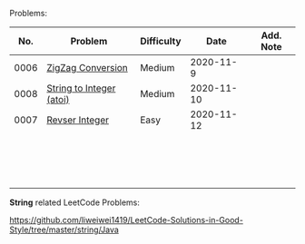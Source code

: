 Problems:

| No.  | Problem                                                      | Difficulty | Date       | Add. Note |
| ---- | ------------------------------------------------------------ | ---------- | ---------- | --------- |
| 0006 | [ZigZag Conversion](https://leetcode.com/problems/zigzag-conversion/) | Medium     | 2020-11-9  |           |
| 0008 | [String to Integer (atoi)](https://leetcode.com/problems/string-to-integer-atoi/) | Medium     | 2020-11-10 |           |
| 0007 | [Revser Integer](https://leetcode.com/problems/reverse-integer/) | Easy       | 2020-11-12 |           |
|      |                                                              |            |            |           |
|      |                                                              |            |            |           |
|      |                                                              |            |            |           |
|      |                                                              |            |            |           |
|      |                                                              |            |            |           |
|      |                                                              |            |            |           |
|      |                                                              |            |            |           |
|      |                                                              |            |            |           |
|      |                                                              |            |            |           |
|      |                                                              |            |            |           |
|      |                                                              |            |            |           |
|      |                                                              |            |            |           |
|      |                                                              |            |            |           |
|      |                                                              |            |            |           |
|      |                                                              |            |            |           |
|      |                                                              |            |            |           |

**String** related LeetCode Problems: 

https://github.com/liweiwei1419/LeetCode-Solutions-in-Good-Style/tree/master/string/Java